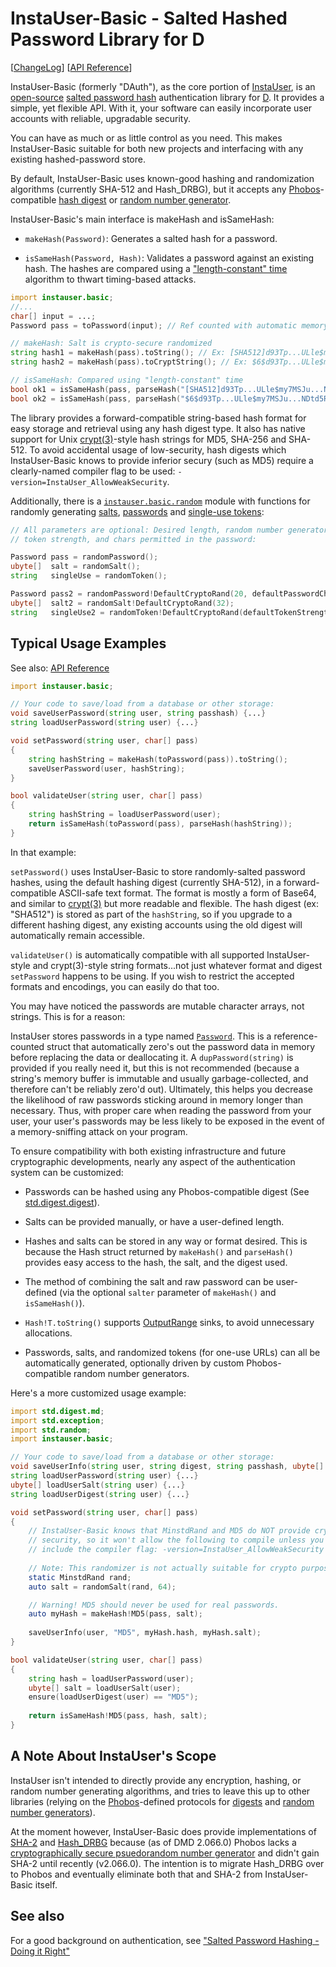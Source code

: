 InstaUser-Basic - Salted Hashed Password Library for D
======================================================

[[ChangeLog](https://github.com/Abscissa/InstaUser/blob/master/CHANGELOG.md)]
[[API Reference](http://semitwist.com/dauth/)]

InstaUser-Basic (formerly "DAuth"), as the core portion of
[InstaUser](https://github.com/Abscissa/InstaUser), is an
[open-source](https://github.com/Abscissa/InstaUser/blob/master/LICENSE.txt)
[salted password hash](http://en.wikipedia.org/wiki/Salt_%28cryptography%29)
authentication library for [D](http://dlang.org). It provides a simple, yet
flexible API. With it, your software can easily incorporate user accounts
with reliable, upgradable security.

You can have as much or as little control as you need. This makes
InstaUser-Basic suitable for both new projects and interfacing with any
existing hashed-password store.

By default, InstaUser-Basic uses known-good hashing and randomization
algorithms (currently SHA-512 and Hash_DRBG), but it accepts any
[Phobos](http://dlang.org/phobos/)-compatible
[hash digest](http://dlang.org/phobos/std_digest_digest.html) or
[random number generator](http://dlang.org/phobos/std_random.html).

InstaUser-Basic's main interface is makeHash and isSameHash:

- ```makeHash(Password)```: Generates a salted hash for a password.

- ```isSameHash(Password, Hash)```: Validates a password against an existing
hash. The hashes are compared using a
["length-constant" time](https://crackstation.net/hashing-security.htm)
algorithm to thwart timing-based attacks.

```d
import instauser.basic;
//...
char[] input = ...;
Password pass = toPassword(input); // Ref counted with automatic memory zeroing

// makeHash: Salt is crypto-secure randomized
string hash1 = makeHash(pass).toString(); // Ex: [SHA512]d93Tp...ULle$my7MSJu...NDtd5RG
string hash2 = makeHash(pass).toCryptString(); // Ex: $6$d93Tp...ULle$my7MSJu...NDtd5RG

// isSameHash: Compared using "length-constant" time
bool ok1 = isSameHash(pass, parseHash("[SHA512]d93Tp...ULle$my7MSJu...NDtd5RG"));
bool ok2 = isSameHash(pass, parseHash("$6$d93Tp...ULle$my7MSJu...NDtd5RG"));
```

The library provides a forward-compatible string-based hash format for easy
storage and retrieval using any hash digest type. It also has native support
for Unix [crypt(3)](https://en.wikipedia.org/wiki/Crypt_%28C%29)-style hash
strings for MD5, SHA-256 and SHA-512. To avoid accidental usage of
low-security, hash digests which InstaUser-Basic knows to provide inferior
secury (such as MD5) require a clearly-named compiler flag to be used:
```-version=InstaUser_AllowWeakSecurity```.

Additionally, there is a
[```instauser.basic.random```](http://semitwist.com/dauth/dauth/random.html)
module with functions for randomly generating
[salts](http://semitwist.com/dauth/dauth/random/randomSalt.html),
[passwords](http://semitwist.com/dauth/dauth/random/randomPassword.html) and
[single-use tokens](http://semitwist.com/dauth/dauth/random/randomToken.html):

```d
// All parameters are optional: Desired length, random number generator,
// token strength, and chars permitted in the password:

Password pass = randomPassword();
ubyte[]  salt = randomSalt();
string   singleUse = randomToken();

Password pass2 = randomPassword!DefaultCryptoRand(20, defaultPasswordChars);
ubyte[]  salt2 = randomSalt!DefaultCryptoRand(32);
string   singleUse2 = randomToken!DefaultCryptoRand(defaultTokenStrength);
```

Typical Usage Examples
----------------------
See also: [API Reference](http://semitwist.com/dauth/)

```d
import instauser.basic;

// Your code to save/load from a database or other storage:
void saveUserPassword(string user, string passhash) {...}
string loadUserPassword(string user) {...}

void setPassword(string user, char[] pass)
{
	string hashString = makeHash(toPassword(pass)).toString();
	saveUserPassword(user, hashString);
}

bool validateUser(string user, char[] pass)
{
	string hashString = loadUserPassword(user);
	return isSameHash(toPassword(pass), parseHash(hashString));
}
```

In that example:

```setPassword()``` uses InstaUser-Basic to store randomly-salted password
hashes, using the default hashing digest (currently SHA-512), in a
forward-compatible ASCII-safe text format. The format is mostly a form of
Base64, and similar to [crypt(3)](https://en.wikipedia.org/wiki/Crypt_%28C%29)
but more readable and flexible. The hash digest (ex: "SHA512") is stored as
part of the ```hashString```, so if you upgrade to a different hashing digest,
any existing accounts using the old digest will automatically remain accessible.

```validateUser()``` is automatically compatible with all supported
InstaUser-style and crypt(3)-style string formats...not just whatever
format and digest ```setPassword``` happens to be using. If you wish to
restrict the accepted formats and encodings, you can easily do that too.

You may have noticed the passwords are mutable character arrays, not strings.
This is for a reason:

InstaUser stores passwords in a type named
[```Password```](http://semitwist.com/dauth/dauth/core/Password.html).
This is a reference-counted struct that automatically zero's out the
password data in memory before replacing the data or deallocating it.
A ```dupPassword(string)``` is provided if you really need it, but this
is not recommended (because a string's memory buffer is immutable and
usually garbage-collected, and therefore can't be reliably zero'd out).
Ultimately, this helps you decrease the likelihood of raw passwords sticking
around in memory longer than necessary. Thus, with proper care when reading
the password from your user, your user's passwords may be less likely to
be exposed in the event of a memory-sniffing attack on your program.

To ensure compatibility with both existing infrastructure and future
cryptographic developments, nearly any aspect of the authentication
system can be customized:

- Passwords can be hashed using any Phobos-compatible digest
(See [std.digest.digest](http://dlang.org/phobos/std_digest_digest.html)).

- Salts can be provided manually, or have a user-defined length.

- Hashes and salts can be stored in any way or format desired.
This is because the Hash struct returned by ```makeHash()``` and
```parseHash()``` provides easy access to the hash, the salt,
and the digest used.

- The method of combining the salt and raw password can be user-defined
(via the optional ```salter``` parameter of ```makeHash()``` and ```isSameHash()```).

- ```Hash!T.toString()``` supports
[OutputRange](http://dlang.org/phobos/std_range.html#isOutputRange) sinks,
to avoid unnecessary allocations.

- Passwords, salts, and randomized tokens (for one-use URLs) can all be
automatically generated, optionally driven by custom Phobos-compatible
random number generators.

Here's a more customized usage example:

```d
import std.digest.md;
import std.exception;
import std.random;
import instauser.basic;

// Your code to save/load from a database or other storage:
void saveUserInfo(string user, string digest, string passhash, ubyte[] salt) {...}
string loadUserPassword(string user) {...}
ubyte[] loadUserSalt(string user) {...}
string loadUserDigest(string user) {...}

void setPassword(string user, char[] pass)
{
	// InstaUser-Basic knows that MinstdRand and MD5 do NOT provide crypto-grade
	// security, so it won't allow the following to compile unless you
	// include the compiler flag: -version=InstaUser_AllowWeakSecurity
	
	// Note: This randomizer is not actually suitable for crypto purposes.
	static MinstdRand rand;
	auto salt = randomSalt(rand, 64);

	// Warning! MD5 should never be used for real passwords.
	auto myHash = makeHash!MD5(pass, salt);
	
	saveUserInfo(user, "MD5", myHash.hash, myHash.salt);
}

bool validateUser(string user, char[] pass)
{
	string hash = loadUserPassword(user);
	ubyte[] salt = loadUserSalt(user);
	ensure(loadUserDigest(user) == "MD5");
	
	return isSameHash!MD5(pass, hash, salt);
}
```

A Note About InstaUser's Scope
------------------------------
InstaUser isn't intended to directly provide any encryption, hashing,
or random number generating algorithms, and tries to leave this up to other
libraries (relying on the [Phobos](http://dlang.org/phobos/index.html)-defined
protocols for [digests](http://dlang.org/phobos/std_digest_digest.html)
and [random number generators](http://dlang.org/phobos/std_random.html)).

At the moment however, InstaUser-Basic does provide implementations of
[SHA-2](http://en.wikipedia.org/wiki/Sha2) and
[Hash_DRBG](http://csrc.nist.gov/publications/nistpubs/800-90A/SP800-90A.pdf)
because (as of DMD 2.066.0) Phobos lacks a
[cryptographically secure psuedorandom number generator](http://en.wikipedia.org/wiki/Cryptographically_secure_pseudorandom_number_generator)
and didn't gain SHA-2 until recently (v2.066.0). The intention is to migrate
Hash_DRBG over to Phobos and eventually eliminate both that and SHA-2
from InstaUser-Basic itself.

See also
--------
For a good background on authentication, see
["Salted Password Hashing - Doing it Right"](https://crackstation.net/hashing-security.htm)
